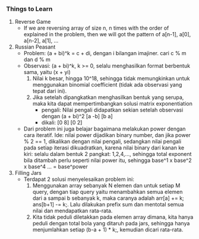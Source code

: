 ### Things to Learn
1. Reverse Game
	- If we are reversing array of size n, n times with the order of explained in the problem, then we will got the pattern of a[n-1], a[0], a[n-2], a[1], ...
2. Russian Peasant
	- Problem: (a + bi)^k = c + di, dengan i bilangan imajiner. cari c % m dan d % m
	- Observasi: (a + bi)^k, k >= 0, selalu menghasilkan format berbentuk sama, yaitu (x + yi)
		1. Nilai k besar, hingga 10^18, sehingga tidak memungkinkan untuk menggunakan binomial coefficient (tidak ada observasi yang tepat dari ini).
		2. Jika setelah dipangkatkan menghasilkan bentuk yang serupa, maka kita dapat mempertimbangkan solusi matrix exponentiation
			- pengali: Nilai pengali didapatkan sekian setelah observasi dengan (a + bi)^2
				[a -b]
				[b  a]
			- dikali:
				[0 8]
				[0 2]
	- Dari problem ini juga belajar bagaimana melakukan power dengan cara iteratif. Ide: nilai power dijadikan binary number, dan jika power % 2 == 1, dikalikan dengan nilai pengali, sedangkan nilai pengali pada setiap iterasi dikuadratkan, karena nilai binary dari kanan ke kiri: selalu dalam bentuk 2 pangkat: 1,2,4,..., sehingga total exponent bila ditambah perlu seperti nilai power itu, sehingga base^1 x base^2 x base^4 ... = base^power
3. Filling Jars
	- Terdapat 2 solusi menyelesaikan problem ini:
		1. Menggunakan array sebanyak N elemen dan untuk setiap M query, dengan tiap query yaitu menambahkan semua elemen dari a sampai b sebanyak k, maka caranya adalah arr[a] += k; ans[b+1] -= k;. Lalu dilakukan prefix sum dan mentotal semua nilai dan mendapatkan rata-rata.
		2. Kita tidak peduli diletakkan pada elemen array dimana, kita hanya peduli dengan total bola yang ditaruh pada jars, sehingga hanya menjumlahkan setiap (b-a + 1) * k;, kemudian dicari rata-rata.